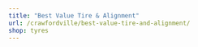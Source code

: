 ```yaml
---
title: "Best Value Tire & Alignment"
url: /crawfordville/best-value-tire-and-alignment/
shop: tyres
---
```

